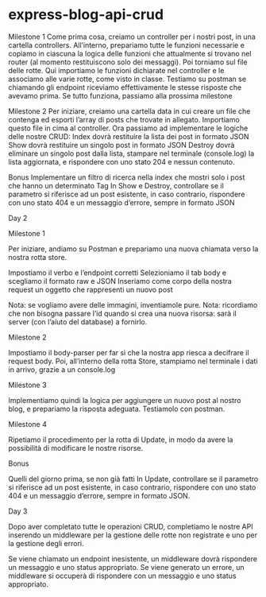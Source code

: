 express-blog-api-crud
===

Milestone 1
Come prima cosa, creiamo un controller per i nostri post, in una cartella controllers.
All’interno, prepariamo tutte le funzioni necessarie e copiamo in ciascuna la logica delle funzioni che attualmente si trovano nel router (al momento restituiscono solo dei messaggi).
Poi torniamo sul file delle rotte. Qui importiamo le funzioni dichiarate nel controller e le associamo alle varie rotte, come visto in classe.
Testiamo su postman se chiamando gli endpoint riceviamo effettivamente le stesse risposte che avevamo prima.
Se tutto funziona, passiamo alla prossima milestone

Milestone 2
Per iniziare, creiamo una cartella data  in cui creare un file che contenga ed esporti l’array di posts che trovate in allegato.  Importiamo questo file in cima al controller.
Ora passiamo ad implementare le logiche delle nostre CRUD:
Index dovrà restituire la lista dei post in formato JSON
Show dovrà restituire un singolo post in formato JSON
Destroy dovrà eliminare un singolo post dalla lista, stampare nel terminale (console.log) la lista aggiornata, e rispondere con uno stato 204 e nessun contenuto.

Bonus
Implementare un filtro di ricerca nella index che mostri solo i post che hanno un determinato Tag
In Show e Destroy, controllare se il parametro si riferisce ad un post esistente, in caso contrario, rispondere con uno stato 404 e un messaggio d’errore, sempre in formato JSON

Day 2

 Milestone 1

 Per iniziare, andiamo su Postman e prepariamo una nuova chiamata verso la nostra rotta store.

 Impostiamo il verbo e l’endpoint corretti
 Selezioniamo il tab body e scegliamo il formato raw e JSON
 Inseriamo come corpo della nostra request un oggetto che rappresenti un nuovo post

 Nota: se vogliamo avere delle immagini, inventiamole pure.
 Nota: ricordiamo che non bisogna passare l’id quando si crea una nuova risorsa: sarà il server (con l’aiuto del database) a fornirlo.

 Milestone 2

 Impostiamo il body-parser per far sì che la nostra app riesca a decifrare il request body.
 Poi, all’interno della rotta Store, stampiamo nel terminale i dati in arrivo, grazie a un console.log

 Milestone 3

 Implementiamo quindi la logica per aggiungere un nuovo post al nostro blog, e prepariamo la risposta adeguata.
 Testiamolo con postman.

 Milestone 4

 Ripetiamo il procedimento per la rotta di Update, in modo da avere la possibilità di modificare le nostre risorse.

 Bonus

 Quelli del giorno prima, se non già fatti
 In Update, controllare se il parametro si riferisce ad un post esistente, in caso contrario, rispondere con uno stato 404 e un messaggio d’errore, sempre in formato JSON.

Day 3

Dopo aver completato tutte le operazioni CRUD, completiamo le nostre API inserendo un middleware per la gestione delle rotte non registrate e uno per la gestione degli errori.

Se viene chiamato un endpoint inesistente, un middleware dovrà rispondere un messaggio e uno status appropriato.
Se viene generato un errore, un middleware si occuperà di rispondere con un messaggio e uno status appropriato.
